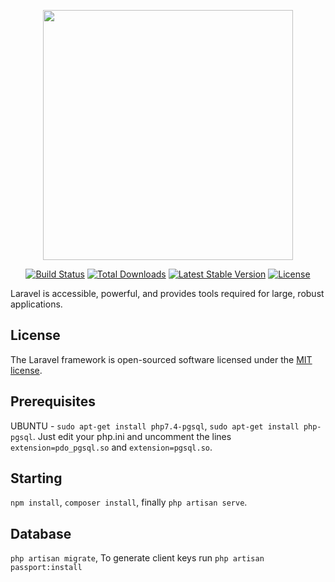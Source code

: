 <p align="center"><a href="https://laravel.com" target="_blank"><img src="https://raw.githubusercontent.com/laravel/art/master/logo-lockup/5%20SVG/2%20CMYK/1%20Full%20Color/laravel-logolockup-cmyk-red.svg" width="400"></a></p>

<p align="center">
<a href="https://travis-ci.org/laravel/framework"><img src="https://travis-ci.org/laravel/framework.svg" alt="Build Status"></a>
<a href="https://packagist.org/packages/laravel/framework"><img src="https://img.shields.io/packagist/dt/laravel/framework" alt="Total Downloads"></a>
<a href="https://packagist.org/packages/laravel/framework"><img src="https://img.shields.io/packagist/v/laravel/framework" alt="Latest Stable Version"></a>
<a href="https://packagist.org/packages/laravel/framework"><img src="https://img.shields.io/packagist/l/laravel/framework" alt="License"></a>
</p>

Laravel is accessible, powerful, and provides tools required for large, robust applications.

## License

The Laravel framework is open-sourced software licensed under the [MIT license](https://opensource.org/licenses/MIT).

## Prerequisites
UBUNTU - `sudo apt-get install php7.4-pgsql`, `sudo apt-get install php-pgsql`.
Just edit your php.ini and uncomment the lines `extension=pdo_pgsql.so` and `extension=pgsql.so`.

## Starting
`npm install`, `composer install`, finally `php artisan serve`.

## Database
`php artisan migrate`, To generate client keys run `php artisan passport:install`


